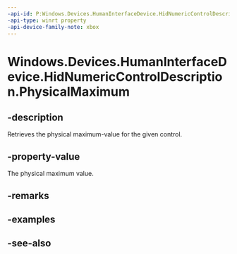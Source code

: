 ```yaml
---
-api-id: P:Windows.Devices.HumanInterfaceDevice.HidNumericControlDescription.PhysicalMaximum
-api-type: winrt property
-api-device-family-note: xbox
---
```


<!-- Property syntax
public int PhysicalMaximum { get; }
-->

# Windows.Devices.HumanInterfaceDevice.HidNumericControlDescription.PhysicalMaximum

## -description
Retrieves the physical maximum-value for the given control.

## -property-value
The physical maximum value.

## -remarks

## -examples

## -see-also

